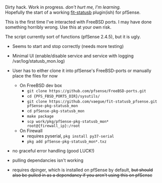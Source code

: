 Dirty hack. Work in progress. _don't hurt me, I'm learning._<br />
Hopefully the start of a working [fit-statusb](https://fit-iot.com/web/product/fit-statusb/) plugin(ish) for pfSense.

This is the first time I've interacted with FreeBSD ports. I may have done something horribly wrong.
Use this at your own risk.

The script currently sort of functions (pfSense 2.4.5), but it is ugly.
- Seems to start and stop correctly (needs more testing)
- Minimal UI (enable/disable service and service with logging /var/log/statusb_mon.log)
- User has to either clone it into pfSense's FreeBSD-ports or manually place the files for now
    - On FreeBSD dev box
        - `git clone https://github.com/pfsense/FreeBSD-ports.git`
        - `cd {PFS_FBSD_PORTS_DIR}/sysutils/`
        - `git clone https://github.com/vaegue/fit-statusb_pfsense.git pfSense-pkg-statusb_mon`
        - `cd pfSense-pkg-statusb_mon`
        - `make package`
        - `scp work/pkg/pfSense-pkg-statusb_mon* root@{firewall_ip}:/root`
    - On Firewall
        - requires pyserial, `pkg install py37-serial`
        - `pkg add pfSense-pkg-statusb_mon*.txz`
    
- no graceful error handling (good LUCK!)
- pulling dependancies isn't working
- requires dpinger, which is installed on pfSense by default, ~~but should also be pulled in as a dependancy if you aren't using this on pfSense~~